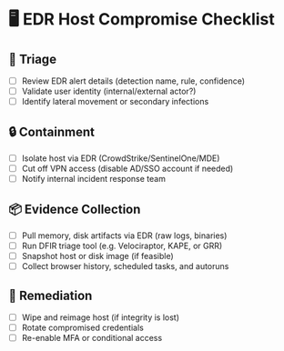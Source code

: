 # 🖥️ EDR Host Compromise Checklist

## 🧠 Triage
- [ ] Review EDR alert details (detection name, rule, confidence)
- [ ] Validate user identity (internal/external actor?)
- [ ] Identify lateral movement or secondary infections

## 🔒 Containment
- [ ] Isolate host via EDR (CrowdStrike/SentinelOne/MDE)
- [ ] Cut off VPN access (disable AD/SSO account if needed)
- [ ] Notify internal incident response team

## 📦 Evidence Collection
- [ ] Pull memory, disk artifacts via EDR (raw logs, binaries)
- [ ] Run DFIR triage tool (e.g. Velociraptor, KAPE, or GRR)
- [ ] Snapshot host or disk image (if feasible)
- [ ] Collect browser history, scheduled tasks, and autoruns

## 🧹 Remediation
- [ ] Wipe and reimage host (if integrity is lost)
- [ ] Rotate compromised credentials
- [ ] Re-enable MFA or conditional access
